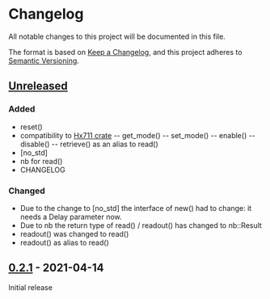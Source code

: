 # Changelog
All notable changes to this project will be documented in this file.

The format is based on [Keep a Changelog](https://keepachangelog.com/en/1.0.0/),
and this project adheres to [Semantic Versioning](https://semver.org/spec/v2.0.0.html).

## [Unreleased]
### Added
- reset()
- compatibility to [Hx711 crate](https://github.com/jonas-hagen/hx711)
-- get_mode()
-- set_mode()
-- enable()
-- disable()
-- retrieve() as an alias to read()
- [no_std]
- nb for read()
- CHANGELOG
### Changed
- Due to the change to [no_std] the interface of new() had to change: it needs a Delay parameter now.
- Due to nb the return type of read() / readout() has changed to nb::Result
- readout() was changed to read()
- readout() as alias to read()
## [0.2.1] - 2021-04-14
Initial release

[Unreleased]: https://github.com/crjeder/hx711_spi/blob/no_std/
[0.2.1]: https://github.com/crjeder/hx711_spi/tree/0.2.1
